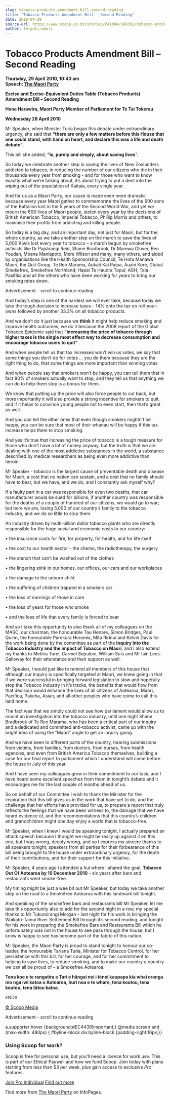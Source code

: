 ```yaml
---
slug: tobacco-products-amendment-bill-second-reading
title: "Tobacco Products Amendment Bill – Second Reading"
date: 2010-04-29
source-url: https://www.scoop.co.nz/stories/PA1004/S00392/tobacco-products-amendment-bill-second-reading.htm
author: te-pati-maori
---
```

Tobacco Products Amendment Bill – Second Reading
================================================

**Thursday, 29 April 2010, 10:43 am**  
**Speech: [The Maori Party](https://info.scoop.co.nz/The_Maori_Party)**

**Excise and Excise-Equivalent Duties Table** **(Tobacco Products) Amendment Bill – Second Reading**

**Hone Harawira, Maori Party Member of Parliament for Te Tai Tokerau**

**Wednesday 28 April 2010**

Mr Speaker, when Minister Turia began this debate under extraordinary urgency, she said that **“there are only a few matters before this House that one could stand, with hand on heart, and declare this was a life and death debate”**.

This bill she added, **“is, purely and simply, about saving lives**”.

So today we celebrate another step in saving the lives of New Zealanders addicted to tobacco, in reducing the number of our citizens who die in their thousands every year from smoking - and for those who want to know exactly what we’re talking about, it’s about trying to put a dent into the wiping out of the population of Kaitaia, every single year.

And for us as a Maori Party, our cause is made even more dramatic because every year Maori gather to commemorate the lives of the 600 sons of the Battalion lost in the 5 years of the Second World War, and yet we mourn the 600 lives of Maori people, stolen every year by the decisions of British American Tobacco, Imperial Tobacco, Phillip Morris and others, to maximise their profits from addicting and killing people.

So today is a big day, and an important day, not just for Maori, but for the whole country, as we take another step on the march to save the lives of 5,000 Kiwis lost every year to tobacco – a march begun by smokefree activists like Dr Papärangi Reid, Shane Bradbrook, Dr Marewa Glover, Ben Youdan, Moana Maniapoto, Mere Wilson and many, many others, and aided by organisations like the Health Sponsorship Council, Te Hotu Manawa Maori, the Quit Group, Te Reo Marama, Aukati Kai Paipa, Auahi Kore, Global Smokefree, Smokefree Northland; Hapai Te Hauora Tapui; ASH; Tala Pasifika and all the others who have been working for years to bring our smoking rates down.

Advertisement - scroll to continue reading





And today’s step is one of the hardest we will ever take, because today we take the tough decision to increase taxes - 14% onto the tax on roll-your-owns followed by another 33.3% on all tobacco products.

And we don’t do it just because we **think** it might help reduce smoking and improve health outcomes, we do it because the 2008 report of the Global Tobacco Epidemic said that **“increasing the price of tobacco through higher taxes is the single most effect way to decrease consumption and encourage tobacco users to quit”**.

And when people tell us that tax increases won’t win us votes, we say that some things you don’t do for votes … you do them because they are the right thing to do, that some things are more important than winning votes.

And when people say that smokers won’t be happy, you can tell them that in fact 80% of smokers actually want to stop, and they tell us that anything we can do to help them stop is a bonus for them.

We know that putting up the price will also force people to cut back, but more importantly it will also provide a strong incentive for smokers to quit, and if it helps to convince young people not to even start, then that’s great as well.

And you can tell the other ones that even though smokers mightn’t be happy, you can be sure that most of their whanau will be happy if this tax increase helps them to stop smoking.

And yes it’s true that increasing the price of tobacco is a tough measure for those who don’t have a lot of money anyway, but the truth is that we are dealing with one of the most addictive substances in the world, a substance described by medical researchers as being even more addictive than heroin.

Mr Speaker - tobacco is the largest cause of preventable death and disease for Maori, a cost that no nation can sustain, and a cost that no family should have to bear, but we have, and we do, and I constantly ask myself why?

If a faulty part in a car was responsible for even two deaths, that car manufacturer would be sued for billions; if another country was responsible for the deaths of a couple of hundred of our citizens, we would go to war; but here we are, losing 5,000 of our country’s family to the tobacco industry, and we do so little to stop them.

An industry driven by multi-billion dollar tobacco giants who are directly responsible for the huge social and economic costs to our country:

• the insurance costs for fire, for property, for health, and for life itself

• the cost to our health sector - the chemo, the radiotherapy, the surgery

• the stench that can’t be washed out of the clothes

• the lingering stink in our homes, our offices, our cars and our workplaces

• the damage to the unborn child

• the suffering of children trapped in a smokers car

• the loss of earnings of those in care

• the loss of years for those who smoke

• and the loss of life that every family is forced to bear

And so I take this opportunity to also thank all of my colleagues on the MASC, our chairman, the honourable Tau Henare, Simon Bridges, Paul Quinn, the honourable Parekura Horomia, Mita Ririnui and Kelvin Davis for the work being done by the committee as part of the **Inquiry into the Tobacco Industry and the impact of Tobacco on Maori**, and I also extend my thanks to Metiria Turei, Carmel Sepuloni, William Su’a and Mr Iain Lees-Galloway for their attendance and their support as well.

Mr Speaker, I would just like to remind all members of this house that although our inquiry is specifically targeted at Maori, we knew going in that if we were successful in bringing forward legislation to slow and hopefully stop the Tobacco Industry in it’s tracks, the benefits that would flow from that decision would enhance the lives of all citizens of Aotearoa, Maori, Pacifica, Pakeha, Asian, and all other peoples who have come to call this land home.

The fact was that we simply could not see how parliament would allow us to mount an investigation into the tobacco industry, until one night Shane Bradbrook of Te Reo Marama, who has been a critical part of our inquiry and a dedicated and committed anti-tobacco activist, came up with the bright idea of using the “Maori” angle to get an inquiry going.

And we have been to different parts of the country, hearing submissions from victims, from families, from doctors, from nurses, from health agencies, and even from British America Tobacco themselves, building a case for our final report to parliament which I understand will come before the house in July of this year.

And I have seen my colleagues grow in their commitment to our task, and I have heard some excellent speeches from them in tonight’s debate and it encourages me for the last couple of months ahead of us.

So on behalf of our Committee I wish to thank the Minister for the inspiration that this bill gives us in the work that have yet to do, and the challenge that her efforts have provided for us, to prepare a report that truly reflects the feelings that we have been witness to, the damage that we have heard evidence of, and the recommendations that this country’s children and grandchildren might one day enjoy a world that is tobacco-free.

Mr Speaker, when I knew I would be speaking tonight, I actually prepared an attack speech because I thought we might be really up against it on this one, but I was wrong, deeply wrong, and so I express my sincere thanks to all speakers tonight, speakers from all parties for their forbearance of this bill being brought to the house under extraordinary urgency, for the depth of their contributions, and for their support for this initiative.

Mr Speaker, 4 years ago I attended a hui where I shared the goal, **Tobacco Out Of Aotearoa by 10 December 2010** - six years after bars and restaurants went smoke-free.

My timing might be just a wee bit out Mr Speaker, but today we take another step on the road to a Smokefree Aotearoa with this landmark bill tonight.

And speaking of the smokefree bars and restaurants bill Mr Speaker, let me take this opportunity also to add for the second night in a row, my special thanks to Mr Tukuroirangi Morgan - last night for his work in bringing the Waikato-Tainui River Settlement Bill through it’s second reading, and tonight for his work in preparing the Smokefree Bars and Restaurants Bill which he unfortunately was not in the house to see pass through the house, but I know is happy to see has become part of the fabric of this nation.

Mr Speaker, the Maori Party is proud to stand tonight to honour our co-leader, the honourable Tariana Turia, Minister for Tobacco Control, for her persistence with this bill, for her courage, and for her commitment to helping to save lives, to reduce smoking, and to make our country a country we can all be proud of – a Smokefree Aotearoa.

**Tena koe e te rangatira e Tari e hängai nei i tënei kaupapa kia whai oranga mo nga iwi katoa o Aotearoa, huri noa e te whare, tena koutou, tena koutou, tena tätou katoa.**

ENDS

  

[© Scoop Media](http://www.scoop.co.nz/about/terms.html)  

Advertisement - scroll to continue reading



a.supporter:hover {background:#EC4438!important;} @media screen and (max-width: 480px) { #byline-block div.byline-block {padding-right:16px;}}

### Using Scoop for work?

Scoop is free for personal use, but you’ll need a licence for work use. This is part of our Ethical Paywall and how we fund Scoop. Join today with plans starting from less than $3 per week, plus gain access to exclusive _Pro_ features.  
  
[Join Pro Individual](https://pro.scoop.co.nz/Individual/?from=ProIn24) [Find out more](https://pro.scoop.co.nz/using-scoop-for-work/?from=ProIn24)

Find more from [The Maori Party](https://info.scoop.co.nz/The_Maori_Party) on InfoPages.